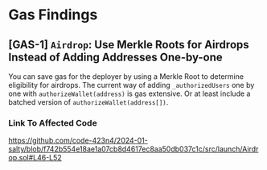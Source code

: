 # Gas Findings

## [GAS-1] `Airdrop`: Use Merkle Roots for Airdrops Instead of Adding Addresses One-by-one

You can save gas for the deployer by using a Merkle Root to determine eligibility for airdrops. The current way of adding `_authorizedUsers` one by one with `authorizeWallet(address)` is gas extensive. Or at least include a batched version of `authorizeWallet(address[])`.

### Link To Affected Code

https://github.com/code-423n4/2024-01-salty/blob/f742b554e18ae1a07cb8d4617ec8aa50db037c1c/src/launch/Airdrop.sol#L46-L52